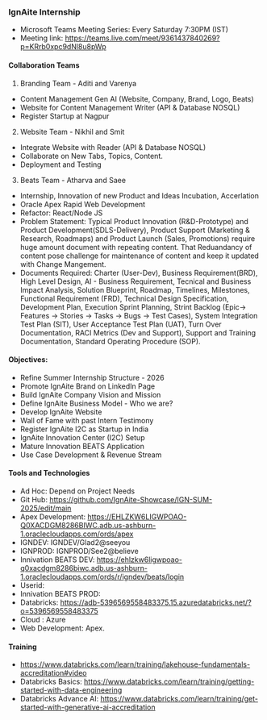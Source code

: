 ### IgnAite Internship
- Microsoft Teams Meeting Series: Every Saturday 7:30PM (IST)
- Meeting link: https://teams.live.com/meet/9361437840269?p=KRrb0xpc9dNl8u8pWp

#### Collaboration Teams
1. Branding Team - Aditi and Varenya
  - Content Management Gen AI (Website, Company, Brand, Logo, Beats)
  - Website for Content Management Writer (API & Database NOSQL)
  - Register Startup at Nagpur
2. Website Team - Nikhil and Smit
  - Integrate Website with Reader (API & Database NOSQL)
  - Collaborate on New Tabs, Topics, Content.
  - Deployment and Testing
3. Beats Team - Atharva and Saee
  - Internship, Innovation of new Product and Ideas Incubation, Accerlation
  - Oracle Apex Rapid Web Development
  - Refactor: React/Node JS
  - Problem Statement: Typical Product Innovation (R&D-Prototype) and Product Development(SDLS-Delivery), Product Support (Marketing & Research, Roadmaps) and Product Launch (Sales, Promotions) require huge amount document with repeating content. That Reduandancy of content pose challenge for maintenance of content and keep it updated with Change Mangement.
  - Documents Required: Charter (User-Dev), Business Requirement(BRD), High Level Design, AI - Business Requirement, Tecnical and Business Impact Analysis, Solution Blueprint, Roadmap, Timelines, Milestones, Functional Requirement (FRD), Technical Design Specification, Development Plan, Execution Sprint Planning, Strint Backlog (Epic-> Features -> Stories -> Tasks -> Bugs -> Test Cases), System Integration Test Plan (SIT), User Acceptance Test Plan (UAT), Turn Over Documentation, RACI Metrics (Dev and Support), Support and Training Documentation, Standard Operating Procedure (SOP).

#### Objectives:
- Refine Summer Internship Structure - 2026
- Promote IgnAite Brand on LinkedIn Page
- Build IgnAite Company Vision and Mission
- Define IgnAite Business Model - Who we are?
- Develop IgnAite Website
- Wall of Fame with past Intern Testimony
- Register IgnAite I2C as Startup in India
- IgnAite Innovation Center (I2C) Setup
- Mature Innovation BEATS Application
- Use Case Development & Revenue Stream

#### Tools and Technologies
- Ad Hoc: Depend on Project Needs
- Git Hub: https://github.com/IgnAite-Showcase/IGN-SUM-2025/edit/main
- Apex Development: https://EHLZKW6LIGWPOAO-Q0XACDGM8286BIWC.adb.us-ashburn-1.oraclecloudapps.com/ords/apex
- IGNDEV: IGNDEV/Glad2@seeyou
- IGNPROD: IGNPROD/See2@believe
- Innivation BEATS DEV: https://ehlzkw6ligwpoao-q0xacdgm8286biwc.adb.us-ashburn-1.oraclecloudapps.com/ords/r/igndev/beats/login
- Userid:
- Innivation BEATS PROD:
- Databricks: https://adb-5396569558483375.15.azuredatabricks.net/?o=5396569558483375
- Cloud : Azure
- Web Development: Apex.

#### Training
- https://www.databricks.com/learn/training/lakehouse-fundamentals-accreditation#video
- Databricks Basics: https://www.databricks.com/learn/training/getting-started-with-data-engineering
- Databricks Advance AI: https://www.databricks.com/learn/training/get-started-with-generative-ai-accreditation
